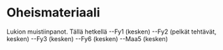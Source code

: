 # Oheismateriaali
Lukion muistiinpanot.
Tällä hetkellä 
  --Fy1 (kesken)
  --Fy2 (pelkät tehtävät, kesken)
  --Fy3 (kesken)
  --Fy6 (kesken)
  --Maa5 (kesken)
